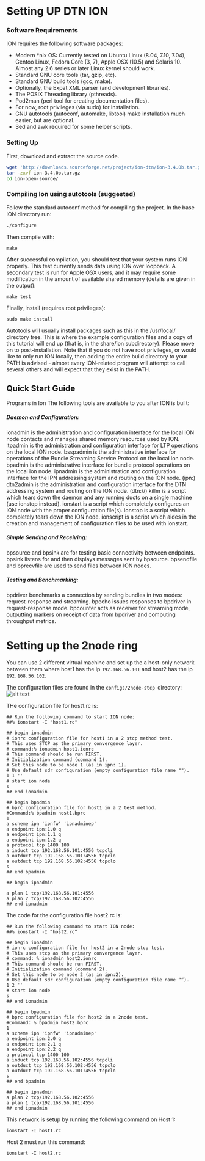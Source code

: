 # Setting UP DTN ION

### Software Requirements
ION requires the following software packages:

- Modern *nix OS: Currently tested on Ubuntu Linux (8.04, 7.10, 7.04), Gentoo  Linux, Fedora Core (3, 7), Apple OSX (10.5) and Solaris 10. Almost any 2.6 series or later Linux kernel should work.
- Standard GNU core tools (tar, gzip, etc).
- Standard GNU build tools (gcc, make).
- Optionally, the Expat XML parser (and development libraries).
- The POSIX Threading library (pthreads).
- Pod2man (perl tool for creating documentation files).
- For now, root privileges (via sudo) for installation.
- GNU autotools (autoconf, automake, libtool) make installation much easier, but are optional.
- Sed and awk required for some helper scripts.

### Setting Up
First, download and extract the source code.
```bash
wget 'http://downloads.sourceforge.net/project/ion-dtn/ion-3.4.0b.tar.gz'
tar -zxvf ion-3.4.0b.tar.gz
cd ion-open-source/
```
### Compiling Ion using autotools (suggested)

Follow the standard autoconf method for compiling the project. In the base ION directory run:
```bash
./configure
```

Then compile with:
```
make
```

After successful compilation, you should test that your system runs ION properly. This test currently sends data using ION over loopback. A secondary test is run for Apple OSX users, and it may require some modification in the amount of available shared memory (details are given in the output):

```
make test
```
Finally, install (requires root privileges):
```
sudo make install
```
Autotools will usually install packages such as this in the /usr/local/ directory tree. This is where the example configuration files and a copy of this tutorial will end up (that is, in the share/ion subdirectory). Please move on to post-installation. Note that if you do not have root privileges, or would like to only run ION locally, then adding the entire build directory to your PATH is advised - almost every ION-related program will attempt to call several others and will expect that they exist in the PATH.

## Quick Start Guide
Programs in Ion
The following tools are available to you after ION is built:

##### Daemon and Configuration:
ionadmin is the administration and configuration interface for the local ION node contacts and manages shared memory resources used by ION.
ltpadmin is the administration and configuration interface for LTP operations on the local ION node.
bsspadmin is the administrative interface for operations of the Bundle Streaming Service Protocol on the local ion node.
bpadmin is the administrative interface for bundle protocol operations on the local ion node.
ipnadmin is the administration and configuration interface for the IPN addressing system and routing on the ION node. (ipn:)
dtn2admin is the administration and configuration interface for the DTN addressing system and routing on the ION node. (dtn://)
killm is a script which tears down the daemon and any running ducts on a single machine (use ionstop instead).
ionstart is a script which completely configures an ION node with the proper configuration file(s).
ionstop is a script which completely tears down the ION node.
ionscript is a script which aides in the creation and management of configuration files to be used with ionstart.
##### Simple Sending and Receiving:
bpsource and bpsink are for testing basic connectivity between endpoints. bpsink listens for and then displays messages sent by bpsource.
bpsendfile and bprecvfile are used to send files between ION nodes.
##### Testing and Benchmarking:
bpdriver benchmarks a connection by sending bundles in two modes: request-response and streaming.
bpecho issues responses to bpdriver in request-response mode.
bpcounter acts as receiver for streaming mode, outputting markers on receipt of data from bpdriver and computing throughput metrics.

# Setting up the 2node ring

You can use 2 different virtual machine and set up the a host-only network between them where host1 has the ip ```192.168.56.101``` and host2 has the ip ```192.168.56.102```.

The configuration files are found in the ```configs/2node-stcp ```directory:
![alt text](https://compsat.files.wordpress.com/2014/09/2node.png)

THe configuration file for host1.rc is:
```
## Run the following command to start ION node: 
##% ionstart -I "host1.rc"

## begin ionadmin 
# ionrc configuration file for host1 in a 2 stcp method test. 
# This uses STCP as the primary convergence layer. 
# command:% ionadmin host1.ionrc 
# This command should be run FIRST. 
# Initialization command (command 1). 
# Set this node to be node 1 (as in ipn: 1). 
# Use default sdr configuration (empty configuration file name ""). 
1 1 '' 
# start ion node 
s 
## end ionadmin

## begin bpadmin 
# bprc configuration file for host1 in a 2 test method. 
#Command:% bpadmin host1.bprc
1
a scheme ipn 'ipnfw' 'ipnadminep'
a endpoint ipn:1.0 q
a endpoint ipn:1.1 q
a endpoint ipn:1.2 q
a protocol tcp 1400 100 
a induct tcp 192.168.56.101:4556 tcpcli 
a outduct tcp 192.168.56.101:4556 tcpclo 
a outduct tcp 192.168.56.102:4556 tcpclo 
s 
## end bpadmin

## begin ipnadmin

a plan 1 tcp/192.168.56.101:4556
a plan 2 tcp/192.168.56.102:4556
## end ipnadmin
```

The code for the configuration file host2.rc is:
```
## Run the following command to start ION node:
##% ionstart -I “host2.rc”

## begin ionadmin
# ionrc configuration file for host2 in a 2node stcp test.
# This uses stcp as the primary convergence layer.
# command: % ionadmin host2.ionrc
# This command should be run FIRST.
# Initialization command (command 2).
# Set this node to be node 2 (as in ipn:2).
# Use default sdr configuration (empty configuration file name “”).
1 2 ''
# start ion node
s
## end ionadmin

## begin bpadmin
# bprc configuration file for host2 in a 2node test.
#Command: % bpadmin host2.bprc
1
a scheme ipn 'ipnfw' 'ipnadminep'
a endpoint ipn:2.0 q
a endpoint ipn:2.1 q
a endpoint ipn:2.2 q
a protocol tcp 1400 100
a induct tcp 192.168.56.102:4556 tcpcli
a outduct tcp 192.168.56.102:4556 tcpclo
a outduct tcp 192.168.56.101:4556 tcpclo
s
## end bpadmin

## begin ipnadmin
a plan 2 tcp/192.168.56.102:4556
a plan 1 tcp/192.168.56.101:4556
## end ipnadmin
```
This network is setup by running the following command on Host 1:
```
ionstart -I host1.rc
```
Host 2 must run this command:
```
ionstart -I host2.rc
```
